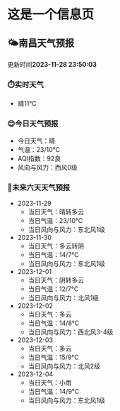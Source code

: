 # 这是一个信息页 
## 🌤️**南昌**天气预报
更新时间**2023-11-28 23:50:03**
### ⏱️实时天气
- 晴11℃
### 😊今日天气预报
- 今日天气：晴
- 气温：23/10℃
- AQI指数：92良
- 风向与风力：西风0级
### 🤩未来六天天气预报
- 2023-11-29
  - 当日天气：晴转多云
  - 当日气温：23/10℃
  - 当日风向与风力：东北风1级
- 2023-11-30
  - 当日天气：多云转阴
  - 当日气温：14/7℃
  - 当日风向与风力：东北风1级
- 2023-12-01
  - 当日天气：阴转多云
  - 当日气温：12/7℃
  - 当日风向与风力：北风1级
- 2023-12-02
  - 当日天气：多云
  - 当日气温：14/8℃
  - 当日风向与风力：西北风3-4级
- 2023-12-03
  - 当日天气：多云
  - 当日气温：15/9℃
  - 当日风向与风力：北风2级
- 2023-12-04
  - 当日天气：小雨
  - 当日气温：14/9℃
  - 当日风向与风力：东北风1级

